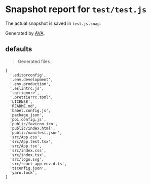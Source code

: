 # Snapshot report for `test/test.js`

The actual snapshot is saved in `test.js.snap`.

Generated by [AVA](https://ava.li).

## defaults

> Generated files

    [
      '.editorconfig',
      '.env.development',
      '.env.production',
      '.eslintrc.js',
      '.gitignore',
      '.prettierrc.toml',
      'LICENSE',
      'README.md',
      'babel.config.js',
      'package.json',
      'poi.config.js',
      'public/favicon.ico',
      'public/index.html',
      'public/manifest.json',
      'src/App.css',
      'src/App.test.tsx',
      'src/App.tsx',
      'src/index.css',
      'src/index.tsx',
      'src/logo.svg',
      'src/react-app-env.d.ts',
      'tsconfig.json',
      'yarn.lock',
    ]
